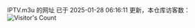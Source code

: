 IPTV.m3u 的网址 已于 2025-01-28 06:16:11 更新，本仓库访客数：![Visitor's Count](https://profile-counter.glitch.me/hero1898_tv/count.svg)
